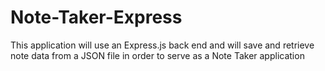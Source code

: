 # Note-Taker-Express
This application will use an Express.js back end and will save and retrieve note data from a JSON file in order to serve as a Note Taker application
